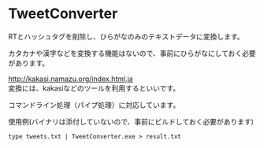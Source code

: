 # TweetConverter

RTとハッシュタグを削除し、ひらがなのみのテキストデータに変換します。

カタカナや漢字などを変換する機能はないので、事前にひらがなにしておく必要があります。

http://kakasi.namazu.org/index.html.ja  
変換には、kakasiなどのツールを利用するといいです。

コマンドライン処理（パイプ処理）に対応しています。

使用例(バイナリは添付していないので、事前にビルドしておく必要があります)

```
type tweets.txt | TweetConverter.exe > result.txt
```

